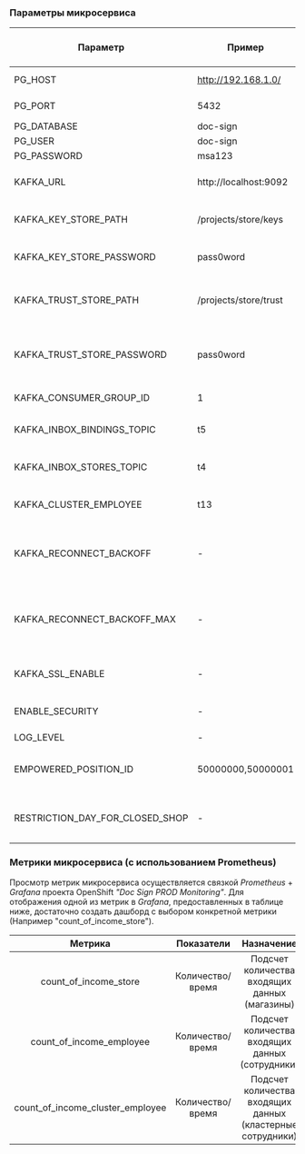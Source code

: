 ### Параметры микросервиса
| Параметр | Пример | Значение по-умолчанию | Описание |
| ---      | ------ | ------                | ---      |
|PG_HOST|http://192.168.1.0/| - |  Хост для подключения к СУБД Postgres |
|PG_PORT| 5432 | - | Порт для подключения к СУБД Postgres  |
|PG_DATABASE| doc-sign | - | Название БД |
|PG_USER| doc-sign | - | Логин для БД Postgres|
|PG_PASSWORD| msa123 | - | Пароль для БД Postgres |
|KAFKA_URL|http://localhost:9092| - | Базовый URL для взаимодействия с Apache Kafka |
|KAFKA_KEY_STORE_PATH|/projects/store/keys| - | Хранилище ключей клиента (актуально при KAFKA_SSL_ENABLE=true)|
|KAFKA_KEY_STORE_PASSWORD|pass0word| - | Пароль от хранилища ключей (актуально при KAFKA_SSL_ENABLE=true)|
|KAFKA_TRUST_STORE_PATH|/projects/store/trust| - | Хранилище доверенных сертификатов (актуально при KAFKA_SSL_ENABLE=true)|
|KAFKA_TRUST_STORE_PASSWORD|pass0word| - | Пароль от хранилища доверенных сертификатов (актуально при KAFKA_SSL_ENABLE=true)|
|KAFKA_CONSUMER_GROUP_ID|1| - | Идентификатор группы топиков в Apache Kafka |
|KAFKA_INBOX_BINDINGS_TOPIC|t5| - | Очередь для обновлений привязок сотрудников к цфо (из SAP PI) |
|KAFKA_INBOX_STORES_TOPIC|t4| - | Очередь для обновлений привязок к магазинам (из SAP PI)|
|KAFKA_CLUSTER_EMPLOYEE|t13| - | Очередь для обновлений привязок сотрудников к кластерам (из SAP PI)|
|KAFKA_RECONNECT_BACKOFF| - | 1000 | Таймаут между попытками подключения при потере связи с брокером (миллисекунды) |
|KAFKA_RECONNECT_BACKOFF_MAX| - | 60000| Максимальный таймаут при экспоненциальном увеличении времени между попытками соединения (миллисекунды)|
|KAFKA_SSL_ENABLE| - | false | Позволяет включить обмен данными с Apache Kafka через ssl |
|ENABLE_SECURITY| - | true | Позволяет включать или выключать OAuth2 авторизацию для сервиса|
|LOG_LEVEL| - | INFO | Уровень логирования |
|EMPOWERED_POSITION_ID| 50000000,50000001 | Пустой список | Идентификаторы полномочий сотрудников с правом просмотра закрытых магазинов|
|RESTRICTION_DAY_FOR_CLOSED_SHOP| - |30|Количество дней после которых отображение закрытых магазинов будет недоступно|

### Метрики микросервиса (с использованием Prometheus)

Просмотр метрик микросервиса осуществляется связкой _Prometheus_ + _Grafana_ проекта OpenShift _"Doc Sign PROD Monitoring"_.
Для отображения одной из метрик в _Grafana_, предоставленных в таблице ниже,  достаточно создать дашборд с выбором конкретной метрики 
(Например "count_of_income_store").

| Метрика | Показатели   | Назначение          | Объект | Регион | Имя региона |
| :---:   | :---:        | :---:               | :---:  | :---:  | :---:       |
|count_of_income_store|Количество/время|Подсчет количества входящих данных (магазины)| Store |Controller|BindingIntegrationController|
|count_of_income_employee|Количество/время|Подсчет количества входящих данных (сотрудники)|EmployeeBinding|Controller|BindingIntegrationController|
|count_of_income_cluster_employee|Количество/время|Подсчет количества входящих данных (кластерные сотрудники)|ClusterEmployeeBinding|Controller|BindingIntegrationController|

